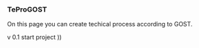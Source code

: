 ### TeProGOST

On this page you can create techical process according to GOST.

v 0.1 start project ))
